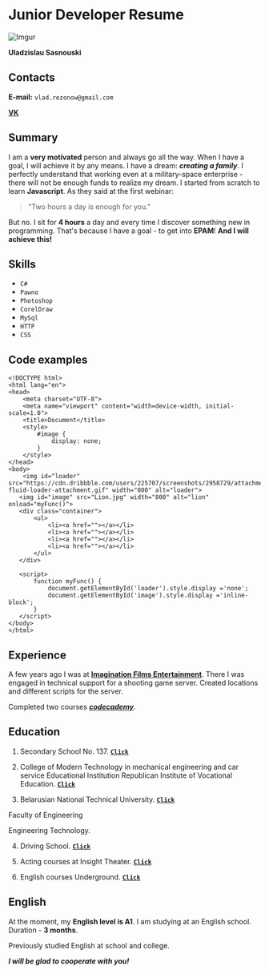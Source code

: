 # Junior Developer Resume

![Imgur](https://i.imgur.com/1vlm2bx.jpg)

**Uladzislau Sasnouski**

## Contacts

**E-mail:** `vlad.rezonow@gmail.com`

[**VK**](https://vk.com/id138170989)

## Summary

I am a **very motivated** person and always go all the way. When I have a goal, I will achieve it by any means. I have a dream: ***creating a family***. I perfectly understand that working even at a military-space enterprise - there will not be enough funds to realize my dream. I started from scratch to learn **Javascript**. As they said at the first webinar: 
> "Two hours a day is enough for you."

But no. I sit for **4 hours** a day and every time I discover something new in programming. That's because I have a goal - to get into **EPAM**! **And I will achieve this!**

## Skills

- `C#` 
- `Pawno` 
- `Photoshop` 
- `CorelDraw` 
- `MySql`
- `HTTP`
- `CSS`

## Code examples

    <!DOCTYPE html>
    <html lang="en">
    <head>
        <meta charset="UTF-8">
        <meta name="viewport" content="width=device-width, initial-scale=1.0">
        <title>Document</title>
        <style>
            #image {
                display: none;
            }
        </style>
    </head>
    <body>
        <img id="loader" src="https://cdn.dribbble.com/users/225707/screenshots/2958729/attachments/615202/jelly-fluid-loader-attachment.gif" width="800" alt="loader">
       <img id="image" src="Lion.jpg" width="800" alt="lion" onload="myFunc()">
       <div class="container">
           <ul>
               <li><a href=""></a></li>
               <li><a href=""></a></li>
               <li><a href=""></a></li>
               <li><a href=""></a></li>
           </ul>
       </div>

       <script>
           function myFunc() {
               document.getElementById('loader').style.display ='none';
               document.getElementById('image').style.display ='inline-block';
           }
       </script>
    </body>
    </html>

## Experience

A few years ago I was at [**Imagination Films Entertainment**](https://vk.com/ife.official.group). There I was engaged in technical support for a shooting game server. Created locations and different scripts for the server.

Completed two courses [***codecademy***](https://www.codecademy.com/profiles/svatoybober).

## Education

1. Secondary School No. 137. [**`Click`**](http://sch137.minsk.edu.by)

2. College of Modern Technology in mechanical engineering and car service Educational Institution Republican Institute of Vocational Education. [**`Click`**](http://www.college-ripo.by)

3. Belarusian National Technical University. [**`Click`**](http://www.bntu.by)

Faculty of Engineering

Engineering Technology. 

4. Driving School. [**`Click`**](http://avtopovorot.by)

5. Acting courses at Insight Theater. [**`Click`**](https://vk.com/theatre_insight)

6. English courses Underground. [**`Click`**](https://ispeak-school.by)

## English

At the moment, my **English level is A1**. I am studying at an English school. Duration - **3 months**.

Previously studied English at school and college.

***I will be glad to cooperate with you!***
